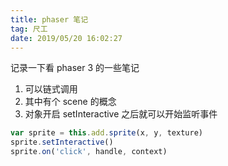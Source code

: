 ```yaml
---
title: phaser 笔记
tag: 尺工
date: 2019/05/20 16:02:27
---
```


记录一下看 phaser 3 的一些笔记

1. 可以链式调用
2. 其中有个 scene 的概念
3. 对象开启 setInteractive 之后就可以开始监听事件

```js
var sprite = this.add.sprite(x, y, texture)
sprite.setInteractive()
sprite.on('click', handle, context)
```
